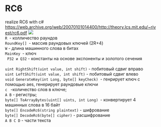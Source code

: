 # RC6
realize RC6 with c#
<br/>
https://web.archive.org/web/20070101014400/http://theory.lcs.mit.edu/~rivest/rc6.pdf
![](https://upload.wikimedia.org/wikipedia/commons/c/ce/RC6_Cryptography_Algorithm.JPG)
<br/>
` R  `- колличество раундов <br/>
`RoundKey[] `- массив раундовых ключей (2R+4) <br/>
` W ` - длина машинного слова в битах <br/>
`MainKey `- ключ <br/>
` P32 и Q32` - константы на основе экспоненты и золотого сечения <br/>
<br/>
`uint RightShift(uint value, int shift)` - побитовый сдвиг вправо  <br/>
`uint LeftShift(uint value, int shift)` - побитовый сдвиг влево <br/>
`void GenerateKey(int Long, byte[] keyCheck) `- генрирует ключ с помощью aes, генерирует раундовые ключи <br/>
  `с ` -количество слов в ключе; <br/>
  `A B` - регистры; <br/>
`byte[] ToArrayBytes(uint[] uints, int Long) `- конвертирует 4 машинных слова в 16 байт <br/>
`byte[] EncodeRc6(string plaintext)` - шифрование  <br/>
`byte[] DecodeRc6(byte[] cipher)` - расшифрование  <br/>
  `A B C D` - части текста <br/>
